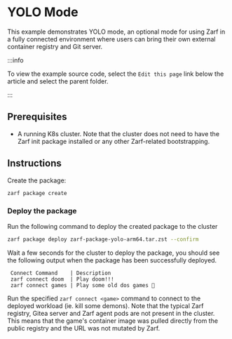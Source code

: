 # YOLO Mode
This example demonstrates YOLO mode, an optional mode for using Zarf in a fully connected environment where users can bring their own external container registry and Git server.

:::info

To view the example source code, select the `Edit this page` link below the article and select the parent folder.

:::


## Prerequisites
- A running K8s cluster. Note that the cluster does not need to have the Zarf init package installed or any other Zarf-related bootstrapping.

## Instructions
Create the package:
```sh
zarf package create
```

### Deploy the package
Run the following command to deploy the created package to the cluster

```sh
zarf package deploy zarf-package-yolo-arm64.tar.zst --confirm
```

Wait a few seconds for the cluster to deploy the package, you should see the following output when the package has been successfully deployed.

```
 Connect Command    | Description
 zarf connect doom  | Play doom!!!
 zarf connect games | Play some old dos games 🦄
```
Run the specified `zarf connect <game>` command to connect to the deployed workload (ie. kill some demons). Note that the typical Zarf registry, Gitea server and Zarf agent pods are not present in the cluster. This means that the game's container image was pulled directly from the public registry and the URL was not mutated by Zarf.
